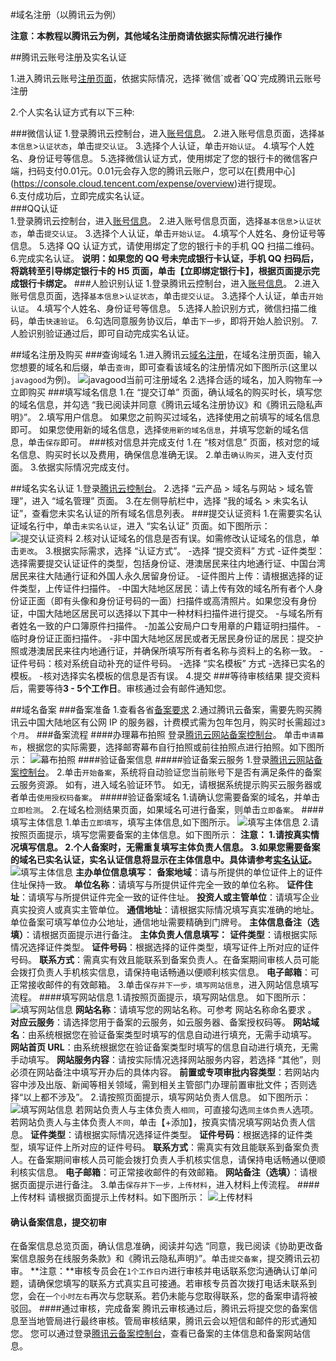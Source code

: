 #域名注册（以腾讯云为例）

**注意：本教程以腾讯云为例，其他域名注册商请依据实际情况进行操作**

##腾讯云账号注册及实名认证

1.进入腾讯云账号[注册页面](https://cloud.tencent.com/register?)，依据实际情况，选择`微信`或者`QQ`完成腾讯云账号注册

2.个人实名认证方式有以下三种:

###微信认证
1.登录腾讯云控制台，进入[账号信息](https://console.cloud.tencent.com/developer)。
2.进入账号信息页面，选择`基本信息`>`认证状态`，单击`提交认证`。
3.选择个人认证，单击`开始认证`。
4.填写个人姓名、身份证号等信息。
5.选择微信认证方式，使用绑定了您的银行卡的微信客户端，扫码支付0.01元。0.01元会存入您的腾讯云账户，您可以在[费用中心] (https://console.cloud.tencent.com/expense/overview)进行提现。  
6.支付成功后，立即完成实名认证。  
###QQ认证  
1.登录腾讯云控制台，进入[账号信息](https://console.cloud.tencent.com/developer)。
2.进入账号信息页面，选择`基本信息`>`认证状态`，单击`提交认证`。
3.选择个人认证，单击`开始认证`。
4.填写个人姓名、身份证号等信息。
5.选择 QQ 认证方式，请使用绑定了您的银行卡的手机 QQ 扫描二维码。
6.完成实名认证。
**说明：如果您的 QQ 号未完成银行卡认证，手机 QQ 扫码后，将跳转至引导绑定银行卡的 H5 页面，单击【立即绑定银行卡】，根据页面提示完成银行卡绑定。**
###人脸识别认证
1.登录腾讯云控制台，进入[账号信息](https://console.cloud.tencent.com/developer)。
2.进入账号信息页面，选择`基本信息`>`认证状态`，单击`提交认证`。
3.选择个人认证，单击`开始认证`。
4.填写个人姓名、身份证号等信息。
5.选择人脸识别方式，微信扫描二维码，单击`快速验证`。
6.勾选同意服务协议后，单击`下一步`，即将开始人脸识别。
7.人脸识别验证通过后，即可自动完成实名认证。

##域名注册及购买
###查询域名
1.进入腾讯云[域名注册](https://dnspod.cloud.tencent.com/)，在域名注册页面，输入您想要的域名和后缀，单击`查询`，即可查看该域名的注册情况如下图所示(这里以`javagood`为例)。
![javagood当前可注册域名](./jp_1.png)
2.选择合适的域名，加入购物车-->立即购买
###填写域名信息
1.在 “提交订单” 页面，确认域名的购买时长，填写您的域名信息，并勾选 “我已阅读并同意《腾讯云域名注册协议》和《腾讯云隐私声明》”。
2.填写用户信息。
如果您之前购买过域名，选择使用之前填写的域名信息即可。
如果您使用新的域名信息，选择`使用新的域名信息`，并填写您新的域名信息，单击`保存`即可。
###核对信息并完成支付
1.在 “核对信息” 页面，核对您的域名信息、购买时长以及费用，确保信息准确无误。
2.单击`确认购买`，进入支付页面。
3.依据实际情况完成支付。

##域名实名认证
1.登录[腾讯云控制台](https://console.cloud.tencent.com/)。
2.选择 “云产品 > 域名与网站 > 域名管理”，进入 “域名管理” 页面。
3.在左侧导航栏中，选择 “我的域名 > 未实名认证”，查看您未实名认证的所有域名信息列表。
###提交认证资料
1.在需要实名认证域名行中，单击`未实名认证`，进入 “实名认证” 页面。如下图所示：
![提交认证资料](./jp_2.png)
2.核对认证域名的信息是否有误。如需修改认证域名的信息，单击`更改`。
3.根据实际需求，选择 “认证方式”。
-选择 “提交资料” 方式
   -证件类型：选择需要提交认证证件的类型，包括身份证、港澳居民来往内地通行证、中国台湾居民来往大陆通行证和外国人永久居留身份证。
   -证件图片上传：请根据选择的证件类型，上传证件扫描件。
   -中国大陆地区居民：请上传有效的域名所有者个人身份证正面（即有头像和身份证号码的一面）扫描件或高清照片。如果您没有身份证，中国大陆地区居民可以选择以下其中一种材料扫描件进行提交。
   -与域名所有者姓名一致的户口簿原件扫描件。
   -加盖公安局户口专用章的户籍证明扫描件。
   -临时身份证正面扫描件。
   -非中国大陆地区居民或者无居民身份证的居民：提交护照或港澳居民来往内地通行证，并确保所填写所有者名称与资料上的名称一致。
   -证件号码：核对系统自动补充的证件号码。
-选择 “实名模板” 方式
   -选择已实名的模板。
   -核对选择实名模板的信息是否有误。
4.提交
###等待审核结果
提交资料后，需要等待**3 - 5个工作日**。审核通过会有邮件通知您。

##域名备案
###备案准备
1.查看各省[备案要求](https://cloud.tencent.com/document/product/243/3474)
2.通过腾讯云备案，需要先购买腾讯云中国大陆地区有公网 IP 的服务器，计费模式需为包年包月，购买时长需超过`3个月`。
###备案流程
####办理幕布拍照
登录[腾讯云网站备案控制台](https://console.cloud.tencent.com/beian)。
单击`申请幕布`，根据您的实际需要，选择邮寄幕布自行拍照或前往拍照点进行拍照。如下图所示：
![幕布拍照](./jp_3.png)
####验证备案信息
#####验证备案云服务
1.登录[腾讯云网站备案控制台](https://console.cloud.tencent.com/beian)。
2.单击`开始备案`，系统将自动验证您当前账号下是否有满足条件的备案云服务资源。
如有，进入域名验证环节。
如无，请根据系统提示购买云服务器或者单击`使用授权码备案`。
#####验证备案域名
1.请确认您需要备案的域名，并单击`立即检测`。
2.在域名检测结果页面，如果域名可进行备案，则单击`立即备案`。
####填写主体信息
1.单击`立即填写`，填写主体信息,如下图所示。
![填写主体信息](./jp_4.png)
2.请按照页面提示，填写您需要备案的主体信息。如下图所示：
**注意：
1.请按真实情况填写信息。
2.个人备案时，无需重复填写主体负责人信息。
3.如果您需要备案的域名已实名认证，实名认证信息将显示在主体信息中。具体请参考[实名认证](https://cloud.tencent.com/document/product/242/6707)。**
![填写主体信息](./jp_5.png)
**主办单位信息填写：**
**备案地域**：请与所提供的单位证件上的证件住址保持一致。
**单位名称**：请填写与所提供证件完全一致的单位名称。
**证件住址**：请填写与所提供证件完全一致的证件住址。
**投资人或主管单位**：请填写企业真实投资人或真实主管单位。
**通信地址**：请根据实际情况填写真实准确的地址。单位备案可填写单位办公地址，通信地址需要精确到门牌号。
**主体信息备注（选填）**：请根据页面提示进行备注。
**主体负责人信息填写：**
**证件类型**：请根据实际情况选择证件类型。
**证件号码**：根据选择的证件类型，填写证件上所对应的证件号码。
**联系方式**：需真实有效且能联系到备案负责人。在备案期间审核人员可能会拨打负责人手机核实信息，请保持电话畅通以便顺利核实信息。
**电子邮箱**：可正常接收邮件的有效邮箱。
3.单击`保存并下一步，填写网站信息`，进入网站信息填写流程。
####填写网站信息
1.请按照页面提示，填写网站信息。 如下图所示：
![填写网站信息](./jp_6.png)
**网站名称**：请填写您的网站名称。可参考 网站名称命名要求 。
**对应云服务**：请选择您用于备案的云服务，如云服务器、备案授权码等。
**网站域名**：由系统根据您在验证备案类型时填写的信息自动进行填充，无需手动填写。
**网站首页 URL**：由系统根据您在验证备案类型时填写的信息自动进行填充，无需手动填写。
**网站服务内容**：请按实际情况选择网站服务内容，若选择 “其他”，则必须在网站备注中填写开办后的具体内容。
**前置或专项审批内容类型**：若网站内容中涉及出版、新闻等相关领域，需到相关主管部门办理前置审批文件；否则选择“以上都不涉及”。
2.请按照页面提示，填写网站负责人信息。 如下图所示：
![填写网站信息](./jp_7.png)
若网站负责人与主体负责人`相同`，可直接勾选`同主体负责人`选项。
若网站负责人与主体负责人`不同`，单击【+添加】，按真实情况填写网站负责人信息。
**证件类型**：请根据实际情况选择证件类型。
**证件号码**：根据选择的证件类型，填写证件上所对应的证件号码。
**联系方式**：需真实有效且能联系到备案负责人。在备案期间审核人员可能会拨打负责人手机核实信息，请保持电话畅通以便顺利核实信息。
**电子邮箱**：可正常接收邮件的有效邮箱。
**网站备注（选填）**：请根据页面提示进行备注。
3.单击`保存并下一步，上传材料`，进入材料上传流程。
####上传材料
请根据页面提示上传材料。如下图所示：
![上传材料](./jp_7.png)
#### 确认备案信息，提交初审
在备案信息总览页面，确认信息准确，阅读并勾选 “同意，我已阅读《协助更改备案信息服务在线服务条款》和《腾讯云隐私声明》”。单击`提交备案`，提交腾讯云初审。
**注意：**审核专员会在`1个工作日内`进行审核并电话联系您沟通确认订单问题，请确保您填写的联系方式真实且可接通。若审核专员首次拨打电话未联系到您，会在`一个小时左右`再次与您联系。若仍未能与您取得联系，您的备案申请将被驳回。
####通过审核，完成备案
腾讯云审核通过后，腾讯云将提交您的备案信息至当地管局进行最终审核。管局审核结果，腾讯云会以短信和邮件的形式通知您。
您可以通过登录[腾讯云备案控制台](https://console.cloud.tencent.com/beian)，查看已备案的主体信息和备案网站信息。

